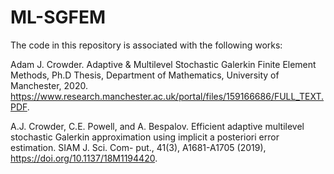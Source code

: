 # ML-SGFEM

The code in this repository is associated with the following works:

Adam J. Crowder. Adaptive & Multilevel Stochastic Galerkin Finite Element Methods, Ph.D Thesis, Department of Mathematics, University of Manchester, 2020. https://www.research.manchester.ac.uk/portal/files/159166686/FULL_TEXT.PDF.

A.J. Crowder, C.E. Powell, and A. Bespalov. Efficient adaptive multilevel stochastic Galerkin approximation using implicit a posteriori error estimation. SIAM J. Sci. Com- put., 41(3), A1681-A1705 (2019), https://doi.org/10.1137/18M1194420.
